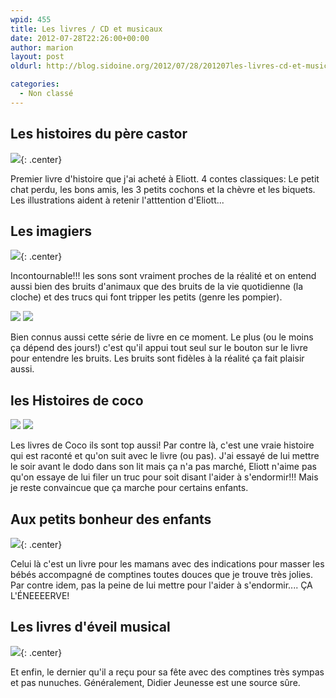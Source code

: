 ```yaml
---
wpid: 455
title: Les livres / CD et musicaux
date: 2012-07-28T22:26:00+00:00
author: marion
layout: post
oldurl: http://blog.sidoine.org/2012/07/28/201207les-livres-cd-et-musicaux/

categories:
  - Non classé
---
```


## Les histoires du père castor

![](/media/2012/perecastor.jpg){: .center}

Premier livre d'histoire que j'ai acheté à Eliott.  4 contes classiques: Le petit chat perdu, les bons amis, les 3 petits cochons et la chèvre et les biquets. Les illustrations aident à retenir l'atttention d'Eliott...

## Les imagiers

![](/media/2012/imagier-sonore.jpg){: .center}

Incontournable!!! les sons sont vraiment proches de la réalité et on entend aussi bien des bruits d'animaux que des bruits de la vie quotidienne (la cloche) et des trucs qui font tripper les petits (genre les pompier).


![](/media/2012/les-instruments.jpg)
![](/media/2012/bonne-nuit.jpg)

Bien connus aussi cette série de livre en ce moment. Le plus (ou le moins ça dépend des jours!) c'est qu'il appui tout seul sur le bouton sur le livre pour entendre les bruits. Les bruits sont fidèles à la réalité ça fait plaisir aussi.

## les Histoires de coco

![](/media/2012/coco-et-le-poisson-ploc.jpg)
![](/media/2012/coco-et-les-pompiers.jpg)

Les livres de Coco ils sont top aussi! Par contre là, c'est une vraie histoire qui est raconté et qu'on suit avec le livre (ou pas). J'ai essayé de lui mettre le soir avant le dodo dans son lit mais ça n'a pas marché, Eliott n'aime pas qu'on essaye de lui filer un truc pour soit disant l'aider à s'endormir!!! Mais je reste convaincue que ça marche pour certains enfants.

## Aux petits bonheur des enfants

![](/media/2012/Le-livre-des-massages-pour-mon-bebe.jpg){: .center}

Celui là c'est un livre pour les mamans avec des indications pour masser les bébés accompagné de comptines toutes douces que je trouve très jolies. Par contre idem, pas la peine de lui mettre pour l'aider à s'endormir.... ÇA L'ÉNEEEERVE!

## Les livres d'éveil musical

![](/media/2012/comptine-pour-danser.jpg){: .center}

Et enfin, le dernier qu'il a reçu pour sa fête avec des comptines très sympas et pas nunuches. Généralement, Didier Jeunesse est une source sûre.